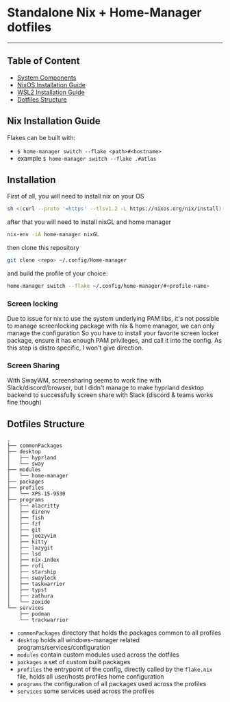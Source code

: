 # Standalone Nix + Home-Manager dotfiles
---

## Table of Content
- [System Components](#system-components)
- [NixOS Installation Guide](#nixos-installation-guide)
- [WSL2 Installation Guide](#nixos-wsl2-install)
- [Dotfiles Structure](#dotfiles-structure)

## Nix Installation Guide

Flakes can be built with:
- `$ home-manager switch --flake <path>#<hostname>`
- example `$ home-manager switch --flake .#atlas`

## Installation

First of all, you will need to install nix on your OS
```bash
sh <(curl --proto '=https' --tlsv1.2 -L https://nixos.org/nix/install) --daemon
```

after that you will need to install nixGL and home manager
```bash
nix-env -iA home-manager nixGL
```

then clone this repository
```bash
git clone <repo> ~/.config/Home-manager
```

and build the profile of your choice:
```bash
home-manager switch --flake ~/.config/home-manager/#<profile-name>
```

### Screen locking
Due to issue for nix to use the system underlying PAM libs, it's not possible to manage screenlocking package with nix & home manager, we can only manage the configuration
So you have to install your favorite screen locker package, ensure it has enough PAM privileges, and call it into the config.
As this step is distro specific, I won't give direction.

### Screen Sharing
With SwayWM, screensharing seems to work fine with Slack/discord/browser, but I didn't manage to make hyprland desktop backend to successfully screen share with Slack (discord & teams works fine though)

## Dotfiles Structure

```
.
├── commonPackages
├── desktop
│   ├── hyprland
│   └── sway
├── modules
│   └── home-manager
├── packages
├── profiles
│   └── XPS-15-9530
├── programs
│   ├── alacritty
│   ├── direnv
│   ├── fish
│   ├── fzf
│   ├── git
│   ├── jeezyvim
│   ├── kitty
│   ├── lazygit
│   ├── lsd
│   ├── nix-index
│   ├── rofi
│   ├── starship
│   ├── swaylock
│   ├── taskwarrior
│   ├── typst
│   ├── zathura
│   └── zoxide
└── services
    ├── podman
    └── trackwarrior
```

- `commonPackages` directory that holds the packages common to all profiles
- `desktop` holds all windows-manager related programs/services/configuration
- `modules` contain custom modules used across the dotfiles
- `packages` a set of custom built packages
- `profiles` the entrypoint of the config, directly called by the `flake.nix` file, holds all user/hosts profiles home configuration
- `programs` the configuration of all packages used across the profiles
- `services` some services used across the profiles
